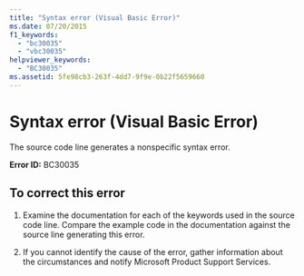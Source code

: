 ```yaml
---
title: "Syntax error (Visual Basic Error)"
ms.date: 07/20/2015
f1_keywords: 
  - "bc30035"
  - "vbc30035"
helpviewer_keywords: 
  - "BC30035"
ms.assetid: 5fe98cb3-263f-4dd7-9f9e-0b22f5659660
---
```

# Syntax error (Visual Basic Error)
The source code line generates a nonspecific syntax error.  
  
 **Error ID:** BC30035  
  
## To correct this error  
  
1.  Examine the documentation for each of the keywords used in the source code line. Compare the example code in the documentation against the source line generating this error.  
  
2.  If you cannot identify the cause of the error, gather information about the circumstances and notify Microsoft Product Support Services.  
  

